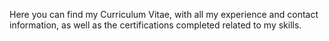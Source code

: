 Here you can find my Curriculum Vitae, with all my experience and contact information, as well as the certifications completed related to my skills.

